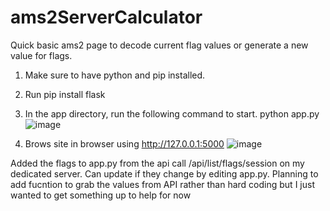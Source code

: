 # ams2ServerCalculator

Quick basic ams2 page to decode current flag values or generate a new value for flags.

1. Make sure to have python and pip installed.
2. Run pip install flask
3. In the app directory, run the following command to start. 
	python app.py
![image](https://github.com/user-attachments/assets/85baf956-0eaa-413d-a1fb-161b87740786)

5. Brows site in browser using http://127.0.0.1:5000
   ![image](https://github.com/user-attachments/assets/05ada43c-1158-41fe-b1f0-3697a868bb1c)



Added the flags to app.py from the api call /api/list/flags/session on my dedicated server. Can update if they change by editing app.py.
Planning to add fucntion to grab the values from API rather than hard coding but I just wanted to get something up to help for now
